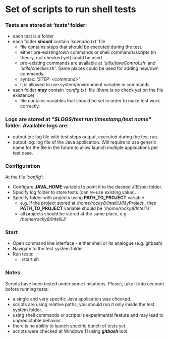# Set of scripts to run shell tests
### Tests are stored at _'tests'_ folder:
- each test is a folder
- each folder **_should_** contain _'scenario.txt'_ file
  - file contains steps that should be executed during the test.
  - either pre-existing/own commands or shell commands/scripts (in theory, not checked yet) could be used.
  - pre-existing commands are available at _'utils/javaControl.sh'_ and _'utils/checker.sh'_. Same places could be used for adding new/own commands.
  - syntax: _'STEP: \<command>'_
  - it is allowed to use system/environment variable in commands.
- each folder **_may_** contain _'config.txt'_ file (there is no check yet on the file existence)
  - file contains variables that should be set in order to make test work correctly.

### Logs are stored at _"$LOGS/test run timestamp/test name"_ folder. Available logs are:
- output.txt: log file with test steps output, executed during the test run.
- output.log: log file of the Java application. Will require to use generic name for the file in the future to allow launch multiple applications per test case.

### Configuration
At the file _'config'_:
- Configure **JAVA_HOME** variable to point it to the desired JRE/bin folder.
- Specify log folder to store tests (can re-use existing value).
- Specify folder with projects using **PATH_TO_PROJECT** variable
  - e.g. if the project stored at _/home/rocky8/IntelliJ/MyProject_ , then **PATH_TO_PROJECT** variable should be _'/home/rocky8/IntelliJ'_
  - all projects should be stored at the same place, e.g. _/home/rocky8/IntelliJ/_

### Start
- Open command line interface - either shell or its analogue (e.g. gitbash)
- Navigate to the test system folder
- Run tests:
  - ./start.sh

### Notes
Scripts have been tested under some limitations. Please, take it into account before running tests:
- a single and very specific Java application was checked.
- scripts are using relative paths, you should run it only inside the test system folder.
- using shell commands or scripts is experimental feature and may lead to unpredictable behavior.
- there is no ability to launch specific bunch of tests yet.
- scripts were checked at Windows 11 using **_gitbash_** tool.
